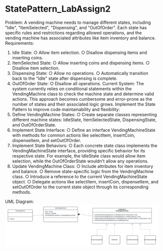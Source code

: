 # StatePattern_LabAssign2
Problem:
A vending machine needs to manage different states, including "Idle", "ItemSelected",
"Dispensing", and "OutOfOrder". Each state has specific rules and restrictions regarding allowed
operations, and the vending machine has associated attributes like item inventory and balance.
Requirements:
1. Idle State:
○ Allow item selection.
○ Disallow dispensing items and inserting coins.
2. ItemSelected State:
○ Allow inserting coins and dispensing items.
○ Disallow item selection.
3. Dispensing State:
○ Allow no operations.
○ Automatically transition back to the "Idle" state after dispensing is complete.
4. OutOfOrder State:
○ Disallow all operations.
Current System: The system currently relies on conditional statements within the
VendingMachine class to check the machine state and determine valid actions. This approach
becomes cumbersome and error-prone as the number of states and their associated logic
grows.
Implement the State Pattern to improve code maintainability and flexibility:
1. Define VendingMachine States:
○ Create separate classes representing different machine states: IdleState,
ItemSelectedState, DispensingState, and OutOfOrderState.
2. Implement State Interface:
○ Define an interface VendingMachineState with methods for common actions like
selectItem, insertCoin, dispenseItem, and setOutOfOrder.
3. Implement State Behaviors:
○ Each concrete state class implements the VendingMachineState interface,
providing specific behavior for its respective state. For example, the IdleState
class would allow item selection, while the OutOfOrderState wouldn't allow any
operations.
4. Update VendingMachine Class:
○ Include attributes for item inventory and balance.
○ Remove state-specific logic from the VendingMachine class.
○ Introduce a reference to the current VendingMachineState object.
○ Delegate actions like selectItem, insertCoin, dispenseItem, and setOutOfOrder to
the current state object through its corresponding methods.

UML Diagram:
![UML](https://github.com/NorielFabella/StatePattern_LabAssign2/blob/main/StatePattern%20LabAssign2%20UML.png)
